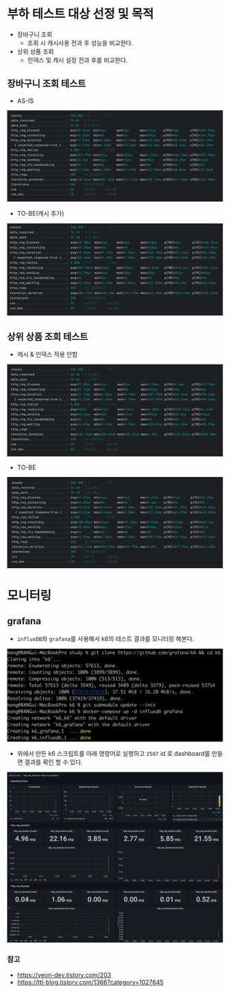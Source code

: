 # 부하 테스트 대상 선정 및 목적
- 장바구니 조회
  - 조회 시 캐시사용 전과 후 성능을 비교한다.
- 상위 상품 조회
  - 인덱스 및 캐시 설정 전과 후를 비교한다.

## 장바구니 조회 테스트

- AS-IS

![img.png](k6/cart_test_before.png)

- TO-BE(캐시 추가)

![img.png](k6/cart_test_cache.png)



## 상위 상품 조회 테스트

- 캐시 & 인덱스 적용 안함

![top_order_before.png](top_order_before.png)

- TO-BE

![top_order_after.png](top_order_after.png)


# 모니터링

## grafana
- `influxDB`와 `grafana`를 사용해서 k6의 테스트 결과를 모니터링 해본다.

![img.png](images/influxdb_grafana.png)

- 위에서 만든 k6 스크립트를 아래 명령어로 실행하고 `2587` id 로 dashboard를 만들면 결과를 확인 할 수 있다.

![img.png](images/k6_dashbaord.png)



### 참고
- https://yeon-dev.tistory.com/203
- https://ttl-blog.tistory.com/1366?category=1027645